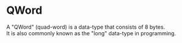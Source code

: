 # QWord

A "QWord" (quad-word) is a data-type that consists of 8 bytes.  
It is also commonly known as the "long" data-type in programming.
